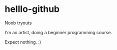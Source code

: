 # helllo-github
Noob tryouts


I'm an artist, doing a beginner programming course.

Expect nothing. :)
